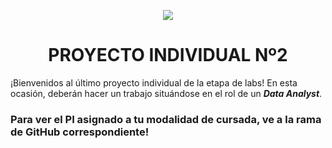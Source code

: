 <p align='center'>
<img src ="https://d31uz8lwfmyn8g.cloudfront.net/Assets/logo-henry-white-lg.png">
<p>

<h1 align='center'>
 <b>PROYECTO INDIVIDUAL Nº2</b>
</h1>
 
¡Bienvenidos al último proyecto individual de la etapa de labs! En esta ocasión, deberán hacer un trabajo situándose en el rol de un ***Data Analyst***.

### Para ver el PI asignado a tu modalidad de cursada, ve a la rama de GitHub correspondiente!


